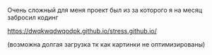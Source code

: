 Очень сложный для меня проект был из за которого я на месяц забросил кодинг

https://dwqkwqdwqodpk.github.io/stress.github.io/

(возможна долгая загрузка тк как картинки не оптимизированы)
